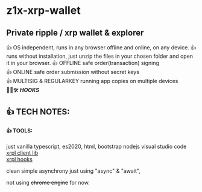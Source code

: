 # z1x-xrp-wallet
## Private ripple / xrp wallet & explorer

👍 OS independent, runs in any browser offline and online, on any device.
👍 runs without installation, just unzip the files in your chosen folder and open it in your browser.
👍 OFFLINE safe order(transaction) signing<br/>
👍 ONLINE safe order submission without secret keys<br/>
👍 MULTISIG & REGULARKEY running app copies on multiple devices<br/>
🚧👷🛠️ ***HOOKS*** <br/>

## 👍 TECH NOTES:<br/>
#### 👍 TOOLS:<br/>
just vanilla typescript, es2020, html, bootstrap
nodejs
visual studio code<br/>
[xrpl client lib](https://xrpl.org/)<br/>
[xrpl hooks](http://hooks.xrpl.org)

clean simple asynchrony just using "async" & "await", <br/>

not using ~~chrome engine~~ for now.<br/>






